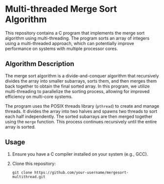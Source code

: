 # Multi-threaded Merge Sort Algorithm

This repository contains a C program that implements the merge sort algorithm using multi-threading. The program sorts an array of integers using a multi-threaded approach, which can potentially improve performance on systems with multiple processor cores.

## Algorithm Description

The merge sort algorithm is a divide-and-conquer algorithm that recursively divides the array into smaller subarrays, sorts them, and then merges them back together to obtain the final sorted array. In this program, we utilize multi-threading to parallelize the sorting process, allowing for improved efficiency on multi-core systems.

The program uses the POSIX threads library (`pthread`) to create and manage threads. It divides the array into two halves and spawns two threads to sort each half independently. The sorted subarrays are then merged together using the `merge` function. This process continues recursively until the entire array is sorted.

## Usage

1. Ensure you have a C compiler installed on your system (e.g., GCC).

2. Clone this repository:

   ```shell
   git clone https://github.com/your-username/mergesort-multithread.git

